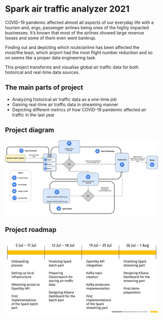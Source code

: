 # Spark air traffic analyzer 2021

COVID-19 pandemic affected almost all aspects of our everyday life
with a tourism and, ergo, passenger airlines being ones of the
highly impacted businesses. It’s known that most of the airlines
showed large revenue losses and some of them even went
bankrup.

Finding out and depicting which route/airline has been affected
the most/the least, which airport had the most flight number
reduction and so on seems like a proper data engineering task.

This project transforms and visualise global air traffic data for both historical and real-time data sources.

## The main parts of project
 - Analyzing historical air traffic data as a one-time job
 - Gaining real-time air traffic data in streaming manner
 - Depicting different metrics of how COVID-19 pandemic affected air traffic in the last year

## Project diagram
![Project diagram image](https://github.com/igordecc/xml-to-excel/blob/master/Project_diagram.jpg?raw=true)

## Project roadmap
![Project roadmap image](https://github.com/igordecc/xml-to-excel/blob/master/Project_roadmap.jpg?raw=true)
